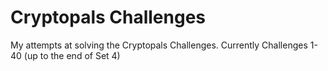 # Cryptopals Challenges
My attempts at solving the Cryptopals Challenges. 
Currently Challenges 1-40 (up to the end of Set 4)
